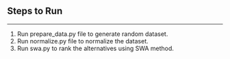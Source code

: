 ## Steps to Run

---

1. Run prepare_data.py file to generate random dataset.
2. Run normalize.py file to normalize the dataset.
3. Run swa.py to rank the alternatives using SWA method.